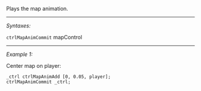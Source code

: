 Plays the map animation.


---
*Syntaxes:*

`ctrlMapAnimCommit`  mapControl

---
*Example 1:*

Center map on player:

```sqf
_ctrl ctrlMapAnimAdd [0, 0.05, player];
ctrlMapAnimCommit _ctrl;
```